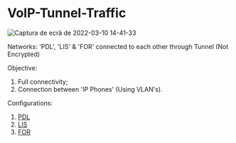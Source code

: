 # VoIP-Tunnel-Traffic

![Captura de ecrã de 2022-03-10 14-41-33](https://user-images.githubusercontent.com/98745874/157700251-c2d45fd5-8f81-4038-ad97-94434c2ed235.png)

Networks: 'PDL', 'LIS' & 'FOR' connected to each other through Tunnel (Not Encrypted)

Objective: 
1. Full connectivity;
2. Connection between 'IP Phones' (Using VLAN's).

Configurations:
1.  [PDL]()
2.  [LIS]()
3.  [FOR]()
